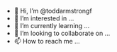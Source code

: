 - 👋 Hi, I’m @toddarmstrongf
- 👀 I’m interested in ...
- 🌱 I’m currently learning ...
- 💞️ I’m looking to collaborate on ...
- 📫 How to reach me ...

<!---
toddarmstrongf/toddarmstrongf is a ✨ special ✨ repository because its `README.md` (this file) appears on your GitHub profile.
You can click the Preview link to take a look at your changes.
--->
